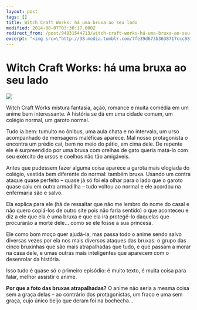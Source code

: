 ```yaml
---
layout: post
tags: []
title: Witch Craft Works: há uma bruxa ao seu lado
modified: 2014-08-07T03:30:17.000Z
redirect_from: /post/94031544713/witch-craft-works-há-uma-bruxa-ao-seu-lado/,/post/94031544713/
excerpt: "<img src=\"http://38.media.tumblr.com/7fe39d673b3638717ccc88172f9b8933/tumblr_inline_n9we7iFRcc1qju32f.jpg\">"
---
```


Witch Craft Works: há uma bruxa ao seu lado
===========================================

![](http://38.media.tumblr.com/7fe39d673b3638717ccc88172f9b8933/tumblr_inline_n9we7iFRcc1qju32f.jpg)

Witch Craft Works mistura fantasia, ação, romance e muita comédia em um
anime bem interessante. A história se dá em uma cidade comum, um colégio
normal, um garoto normal.

Tudo ia bem: tumulto no ônibus, uma aula chata e no intervalo, um urso
acompanhado de mensagens maléficas aparece. Mal nosso protagonista o
encontra um prédio caí, bem no meio do pátio, em cima dele. De repente
ele é surpreendido por uma bruxa com orelhas de gato queria matá-lo com
seu exército de ursos e coelhos não tão amigáveis.

Antes que pudessem fazer alguma coisa aparece a garota mais elogiada do
colégio, vestida bem diferente do normal: também bruxa. Usando um contra
ataque quase perfeito – quase já só foi ela olhar para o lado que o
garoto quase caiu em outra armadilha – tudo voltou ao normal e ele
acordou na enfermaria são e salvo.

Ela explica para ele (há de ressaltar que não me lembro do nome do casal
e não quero copiá-los de outro site pois não faria sentido) o que
aconteceu e diz a ele que ela é uma bruxa e que ela irá protegê-lo
daquelas que procurarão a morte dele… como se ele fosse a sua princesa.

Ele como bom moço quer ajudá-la, mas passa todo o anime sendo salvo
diversas vezes por ela nos mais diversos ataques das bruxas: o grupo das
cinco bruxinhas que são mais atrapalhadas que tudo, e que passam a morar
na casa dele, e umas outras mais inteligentes que aparecem com o
desenrolar da história.

Isso tudo é quase só o primeiro episódio: é muito texto, é muita coisa
para falar, melhor assistir o anime.

**Por que a foto das bruxas atrapalhadas?** O anime não seria a mesma
coisa sem a graça delas – ao contrário dos protagonistas, um fraco e uma
sem graça, cujo único beijo que deram foi na bochecha…


